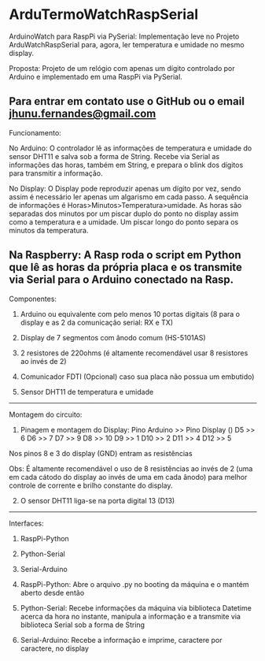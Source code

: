 # ArduTermoWatchRaspSerial

ArduinoWatch para RaspPi via PySerial:
Implementação leve no Projeto ArduWatchRaspSerial para, agora, ler temperatura e umidade no mesmo display.

Proposta:
  Projeto de um relógio com apenas um dígito controlado por Arduino e implementado em uma RaspPi via PySerial.

Para entrar em contato use o GitHub ou o email jhunu.fernandes@gmail.com
--------------------------------------------------------------------------------
Funcionamento:

  No Arduino:
    O controlador lê as informações de temperatura e umidade do sensor DHT11 e salva sob a forma de String. Recebe via Serial as informações das horas, também em String, e prepara o blink dos dígitos para transmitir a informação.

  No Display:
    O Display pode reproduzir apenas um dígito por vez, sendo assim é necessário ler apenas um algarismo em cada passo. A sequência de informações é Horas>Minutos>Temperatura>umidade. As horas são separadas dos minutos por um piscar duplo do ponto no display assim como a temperatura e a umidade. Um piscar longo do ponto separa os minutos da temperatura.

  Na Raspberry:
    A Rasp roda o script em Python que lê as horas da própria placa e os transmite via Serial para o Arduino conectado na Rasp.
--------------------------------------------------------------------------------
Componentes:

  1) Arduino ou equivalente com pelo menos 10 portas digitais (8 para o display e as 2 da comunicação serial: RX e TX)

  2) Display de 7 segmentos com ânodo comum (HS-5101AS)

  3) 2 resistores de 220ohms (é altamente recomendável usar 8 resistores ao invés de 2)

  4) Comunicador FDTI (Opcional) caso sua placa não possua um embutido)

  5) Sensor DHT11 de temperatura e umidade
--------------------------------------------------------------------------------
Montagem do circuito:

1) Pinagem e montagem do Display:
  Pino Arduino >> Pino Display ()
    D5 >> 6
    D6 >> 7
    D7 >> 9
    D8 >> 10
    D9 >> 1
    D10 >> 2
    D11 >> 4
    D12 >> 5


  Nos pinos 8 e 3 do display (GND) entram as resistências

  Obs: É altamente recomendável o uso de 8 resistências ao invés de 2 (uma em cada cátodo do display ao invés de uma em cada ânodo) para melhor controle de corrente e brilho constante do display.

2) O sensor DHT11 liga-se na porta digital 13 (D13)
--------------------------------------------------------------------------------
Interfaces:

  1) RaspPi-Python
  2) Python-Serial
  3) Serial-Arduino

  1) RaspPi-Python:
    Abre o arquivo .py no booting da máquina e o mantém aberto desde então

  2) Python-Serial:
    Recebe informações da máquina via biblioteca Datetime acerca da hora no instante, manipula a informação e a transmite via biblioteca Serial sob a forma de String

  3) Serial-Arduino:
    Recebe a informação e imprime, caractere por caractere, no display
